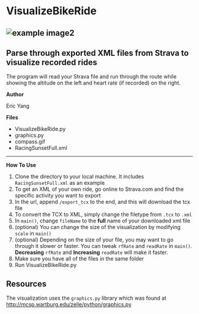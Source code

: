 # VisualizeBikeRide

![example image2](https://user-images.githubusercontent.com/30561629/39055165-7e1e98f2-4481-11e8-9be0-a2c84664a5d7.png)
 ---

## Parse through exported XML files from Strava to visualize recorded rides

The program will read your Strava file and run through the route while showing the altitude on the left and heart rate (if recorded) on the right.

**Author**

Eric Yang


**Files**

* VisualizeBikeRide.py
* graphics.py
* compass.gif
* RacingSunsetFull.xml

---

**How To Use**

1. Clone the directory to your local machine. It includes `RacingSunsetFull.xml` as an example
2. To get an XML of your own ride, go online to Strava.com and find the specific activity you want to export
3. In the url, append `/export_tcx` to the end, and this will download the tcx file
4. To convert the TCX to XML, simply change the filetype from `.tcx` to `.xml`
5. In `main()`, change `fileName` to the **full** name of your downloaded xml file
6. (optional) You can change the size of the visualization by modifying `scale` in `main()`
7. (optional) Depending on the size of your file, you may want to go through it slower or faster. You can tweak `rfRate` and `readRate` in `main()`. **Decreasing** `rfRate` and **Increasing** `readRate` will make it faster.
8. Make sure you have all of the files in the same folder
9. Run VisualizeBikeRide.py

## Resources

The visualization uses the `graphics.py` library which was found at http://mcsp.wartburg.edu/zelle/python/graphics.py